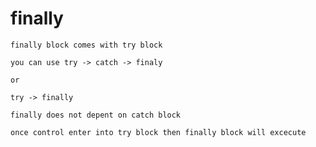 # finally

	finally block comes with try block 

	you can use try -> catch -> finaly

	or

	try -> finally

	finally does not depent on catch block

	once control enter into try block then finally block will excecute

	